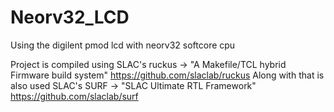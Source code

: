 # Neorv32_LCD
Using the digilent pmod lcd with neorv32 softcore cpu

Project is compiled using SLAC's ruckus -> "A Makefile/TCL hybrid Firmware build system" https://github.com/slaclab/ruckus
Along with that is also used SLAC's SURF -> "SLAC Ultimate RTL Framework" https://github.com/slaclab/surf
